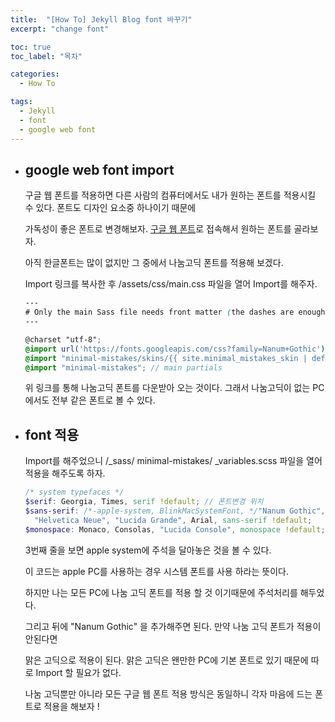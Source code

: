 ```yaml
---
title:  "[How To] Jekyll Blog font 바꾸기"
excerpt: "change font"

toc: true
toc_label: "목차"

categories:
  - How To

tags:
  - Jekyll
  - font
  - google web font
---
```


- ## google web font import

  구글 웹 폰트를 적용하면 다른 사람의 컴퓨터에서도 내가 원하는 폰트를 적용시킬 수 있다. 폰트도 디자인 요소중 하나이기 때문에

  가독성이 좋은 폰트로 변경해보자. [구글 웹 폰트](https://fonts.google.com/)로 접속해서 원하는 폰트를 골라보자.

  아직 한글폰트는 많이 없지만 그 중에서 나눔고딕 폰트를 적용해 보겠다.

  Import 링크를 복사한 후 /assets/css/main.css 파일을 열어 Import를 해주자.

  ```scss
  ---
  # Only the main Sass file needs front matter (the dashes are enough)
  ---
  
  @charset "utf-8";
  @import url('https://fonts.googleapis.com/css?family=Nanum+Gothic');
  @import "minimal-mistakes/skins/{{ site.minimal_mistakes_skin | default: 'default' }}"; // skin
  @import "minimal-mistakes"; // main partials
  ```

  위 링크를 통해 나눔고딕 폰트를 다운받아 오는 것이다. 그래서 나눔고딕이 없는 PC에서도 전부 같은 폰트로 볼 수 있다.

- ## font 적용

  Import를 해주었으니 /_sass/ minimal-mistakes/ _variables.scss 파일을 열어 적용을 해주도록 하자.

  ```scss
  /* system typefaces */
  $serif: Georgia, Times, serif !default; // 폰트변경 위치
  $sans-serif: /*-apple-system, BlinkMacSystemFont, */"Nanum Gothic", "Malgun Gothic", "맑은 고딕", "Roboto", "Segoe UI",
    "Helvetica Neue", "Lucida Grande", Arial, sans-serif !default;
  $monospace: Monaco, Consolas, "Lucida Console", monospace !default;
  ```

  3번째 줄을 보면 apple system에 주석을 달아놓은 것을 볼 수 있다.

  이 코드는 apple PC를 사용하는 경우 시스템 폰트를 사용 하라는 뜻이다.

  하지만 나는 모든 PC에 나눔 고딕 폰트를 적용 할 것 이기때문에 주석처리를 해두었다.

  그리고 뒤에 "Nanum Gothic" 을 추가해주면 된다. 만약 나눔 고딕 폰트가 적용이 안된다면

  맑은 고딕으로 적용이 된다. 맑은 고딕은 왠만한 PC에 기본 폰트로 있기 때문에 따로 Import 할 필요가 없다.

  나눔 고딕뿐만 아니라 모든 구글 웹 폰트 적용 방식은 동일하니 각자 마음에 드는 폰트로 적용을 해보자 !

